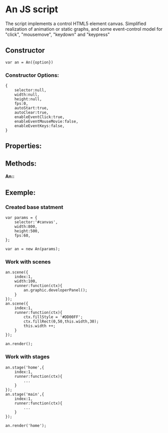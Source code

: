 # An JS script

The script implements a control HTML5 element canvas.
Simplified realization of animation or static graphs, and some event-control model for "click", "mousemove", "keydown" and "keypress"


## Constructor
```
var an = An({option})
```

### Constructor Options:
```
{
    selector:null,
    width:null,
    height:null,
    fps:0,
    autoStart:true,
    autoClear:true,
    enableEventClick:true,
    enableEventMouseMovie:false,
    enableEventKeys:false,
}
```


## Properties:



## Methods:

#### An::




## Exemple:

### Created base statment
```
var params = {
    selector:'#canvas',
    width:800,
    height:500,
    fps:60,
};

var an = new An(params);
```

### Work with scenes
```
an.scene({
    index:1,
    width:100,
    runner:function(ctx){
        an.graphic.developerPanel();
    }
});
an.scene({
    index:1,
    runner:function(ctx){
        ctx.fillStyle = '#DD00FF';
        ctx.fillRect(0,50,this.width,30);
        this.width ++;
    }
});

an.render();
```


### Work with stages
```
an.stage('home',{
    index:1,
    runner:function(ctx){
        ...
    }
});
an.stage('main',{
    index:1,
    runner:function(ctx){
        ...
    }
});

an.render('home');
```



